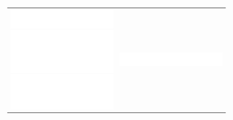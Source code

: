 <table border="0">
 <tr>
    <td><img src="/metrics.classic.svg" alt="Metrics Classic">
    <br>
    <img src="/metrics.plugin.isocalendar.halfyear.svg" alt="Metrics IsoCalendar Half Year">
    <br>
    <img src="/metrics.plugin.languages.details.svg" alt="Metrics Language Details"></td>
    <td><img src="/metrics.plugin.anilist.svg" alt="Metrics Anilist"></td>
 </tr>
</table>
